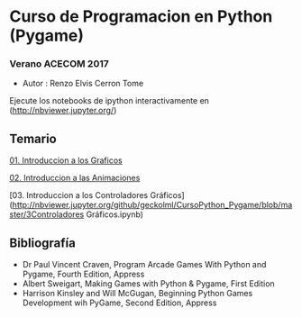 # Curso de Programacion en Python (Pygame)

### Verano ACECOM 2017

- Autor : Renzo Elvis Cerron Tome

Ejecute los notebooks de ipython interactivamente en (http://nbviewer.jupyter.org/)

## Temario 


[01. Introduccion a los Graficos](http://nbviewer.jupyter.org/github/geckolml/CursoPython_Pygame/blob/master/1IntroGraficos.ipynb)

[02. Introduccion a las Animaciones](http://nbviewer.jupyter.org/github/geckolml/CursoPython_Pygame/blob/master/2IntroduccionAnimaciones.ipynb) 

[03. Introduccion a los Controladores Gráficos](http://nbviewer.jupyter.org/github/geckolml/CursoPython_Pygame/blob/master/3Controladores Gráficos.ipynb) 


## Bibliografía 
* Dr Paul Vincent Craven, Program Arcade Games With Python and Pygame, Fourth Edition, Appress 
* Albert Sweigart, Making Games with Python & Pygame, First Edition
* Harrison Kinsley and Will McGugan, Beginning Python Games Development wih PyGame, Second Edition, Appress
